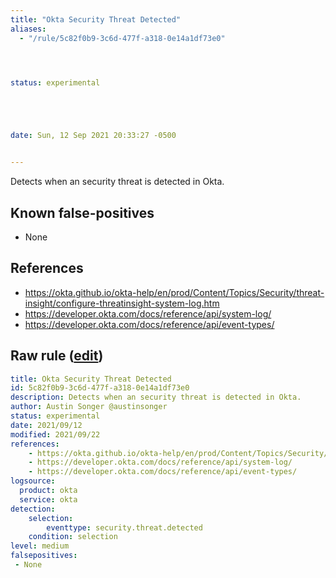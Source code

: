 ```yaml
---
title: "Okta Security Threat Detected"
aliases:
  - "/rule/5c82f0b9-3c6d-477f-a318-0e14a1df73e0"




status: experimental





date: Sun, 12 Sep 2021 20:33:27 -0500


---
```


Detects when an security threat is detected in Okta.

<!--more-->


## Known false-positives

* None



## References

* https://okta.github.io/okta-help/en/prod/Content/Topics/Security/threat-insight/configure-threatinsight-system-log.htm
* https://developer.okta.com/docs/reference/api/system-log/
* https://developer.okta.com/docs/reference/api/event-types/


## Raw rule ([edit](https://github.com/SigmaHQ/sigma/edit/master/rules/cloud/okta/okta_security_threat_detected.yml))
```yaml
title: Okta Security Threat Detected
id: 5c82f0b9-3c6d-477f-a318-0e14a1df73e0
description: Detects when an security threat is detected in Okta.
author: Austin Songer @austinsonger
status: experimental
date: 2021/09/12
modified: 2021/09/22
references:
    - https://okta.github.io/okta-help/en/prod/Content/Topics/Security/threat-insight/configure-threatinsight-system-log.htm
    - https://developer.okta.com/docs/reference/api/system-log/
    - https://developer.okta.com/docs/reference/api/event-types/
logsource:
  product: okta
  service: okta
detection:
    selection:
        eventtype: security.threat.detected
    condition: selection
level: medium
falsepositives:
 - None

```
